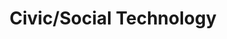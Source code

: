 ---
layout: theme
name: tech
title: Civic/Social Technology
description: Description for Civic/Social Technology
---
